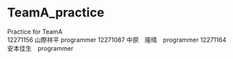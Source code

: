 # TeamA_practice
Practice for TeamA  
12271156 山際祥平 programmer
12271087 中原　隆晴　programmer
12271164 安本佳生　programmer